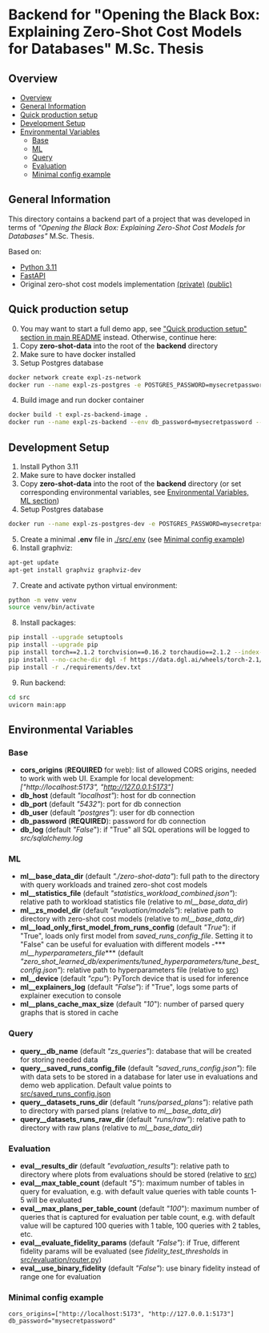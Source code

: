 # Backend for "Opening the Black Box: Explaining Zero-Shot Cost Models for Databases" M.Sc. Thesis

## Overview

- [Overview](#overview)
- [General Information](#general-information)
- [Quick production setup](#quick-production-setup)
- [Development Setup](#development-setup)
- [Environmental Variables](#environmental-variables)
  - [Base](#base)
  - [ML](#ml)
  - [Query](#query)
  - [Evaluation](#evaluation)
  - [Minimal config example](#minimal-config-example)


## General Information

This directory contains a backend part of a project that was developed in terms of *"Opening the Black Box: Explaining Zero-Shot Cost Models for Databases"* M.Sc. Thesis.

Based on:
- [Python 3.11](https://www.python.org/)
- [FastAPI](https://fastapi.tiangolo.com/)
- Original zero-shot cost models implementation [(private)](https://github.com/DataManagementLab/zero-shot-learned-db) [(public)](https://github.com/DataManagementLab/zero-shot-cost-estimation)

## Quick production setup

0. You may want to start a full demo app, see ["Quick production setup" section in main README](../README.md#quick-production-setup) instead. Otherwise, continue here:
1. Copy **zero-shot-data** into the root of the **backend** directory
2. Make sure to have docker installed
3. Setup Postgres database
```sh
docker network create expl-zs-network
docker run --name expl-zs-postgres -e POSTGRES_PASSWORD=mysecretpassword --network expl-zs-network -d postgres
```
4. Build image and run docker container
```sh
docker build -t expl-zs-backend-image .
docker run --name expl-zs-backend --env db_password=mysecretpassword --network expl-zs-network -p 5240:80 -d expl-zs-backend-image
```

## Development Setup

1. Install Python 3.11
2. Make sure to have docker installed
3. Copy **zero-shot-data** into the root of the **backend** directory (or set corresponding environmental variables, see [Environmental Variables, ML section](#ml))
4. Setup Postgres database
```sh
docker run --name expl-zs-postgres-dev -e POSTGRES_PASSWORD=mysecretpassword -d postgres
```
5. Create a minimal **.env** file in [./src/.env](./src/.env) (see [Minimal config example](#minimal-config-example))
6. Install graphviz:
```sh
apt-get update
apt-get install graphviz graphviz-dev
```
7. Create and activate python virtual environment:
```sh
python -m venv venv
source venv/bin/activate
```
8. Install packages:
```sh
pip install --upgrade setuptools
pip install --upgrade pip
pip install torch==2.1.2 torchvision==0.16.2 torchaudio==2.1.2 --index-url https://download.pytorch.org/whl/rocm5.6
pip install --no-cache-dir dgl -f https://data.dgl.ai/wheels/torch-2.1/repo.html
pip install -r ./requirements/dev.txt
```
9. Run backend:
```sh
cd src
uvicorn main:app
```

## Environmental Variables

### Base

- **cors_origins** (**REQUIRED** for web): list of allowed CORS origins, needed to work with web UI. Example for local development: *["http://localhost:5173", "http://127.0.0.1:5173"]*
- **db_host** (default *"localhost"*): host for db connection
- **db_port** (default *"5432"*): port for db connection
- **db_user** (default *"postgres"*): user for db connection
- **db_password** (**REQUIRED**): password for db connection
- **db_log** (default *"False*"): if "True" all SQL operations will be logged to *src/sqlalchemy.log*

### ML
- **ml__base_data_dir** (default *"./zero-shot-data"*): full path to the directory with query workloads and trained zero-shot cost models
- **ml__statistics_file** (default *"statistics_workload_combined.json"*): relative path to workload statistics file (relative to *ml__base_data_dir*)
- **ml__zs_model_dir** (default *"evaluation/models"*): relative path to directory with zero-shot cost models (relative to *ml__base_data_dir*)
- **ml__load_only_first_model_from_runs_config** (default *"True"*): if "True", loads only first model from *saved_runs_config_file*. Setting it to "False" can be useful for evaluation with different models
-*** *ml__hyperparameters_file**** (default *"zero_shot_learned_db/experiments/tuned_hyperparameters/tune_best_config.json"*): relative path to hyperparameters file (relative to [src](src))
- **ml__device** (default *"cpu"*): PyTorch device that is used for inference
- **ml__explainers_log** (default *"False"*): if "True", logs some parts of explainer execution to console
- **ml__plans_cache_max_size** (default *"10*"): number of parsed query graphs that is stored in cache

### Query

- **query__db_name** (default *"zs_queries"*): database that will be created for storing needed data
- **query__saved_runs_config_file** (default *"saved_runs_config.json"*): file with data sets to be stored in a database for later use in evaluations and demo web application. Default value points to [src/saved_runs_config.json](src/saved_runs_config.json)
- **query__datasets_runs_dir** (default *"runs/parsed_plans"*): relative path to directory with parsed plans (relative to *ml__base_data_dir*)
- **query__datasets_runs_raw_dir** (default *"runs/raw"*): relative path to directory with raw plans (relative to *ml__base_data_dir*)

### Evaluation

- **eval__results_dir** (default *"evaluation_results"*): relative path to directory where plots from evaluations should be stored (relative to [src](src))
- **eval__max_table_count** (default *"5"*): maximum number of tables in query for evaluation, e.g. with default value queries with table counts 1-5 will be evaluated
- **eval__max_plans_per_table_count** (default *"100*"): maximum number of queries that is captured for evaluation per table count, e.g. with default value will be captured 100 queries with 1 table, 100 queries with 2 tables, etc.
- **eval__evaluate_fidelity_params** (default *"False"*): if True, different fidelity params will be evaluated (see *fidelity_test_thresholds* in [src/evaluation/router.py](src/evaluation/router.py))
- **eval__use_binary_fidelity** (default *"False"*): use binary fidelity instead of range one for evaluation

### Minimal config example

```properties
cors_origins=["http://localhost:5173", "http://127.0.0.1:5173"]
db_password="mysecretpassword"
```
